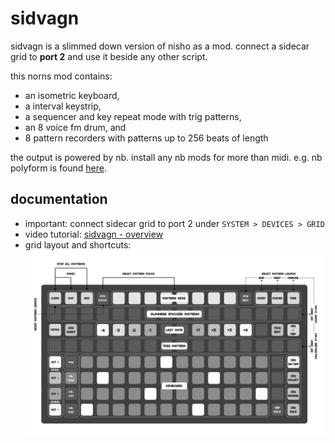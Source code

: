 # sidvagn

sidvagn is a slimmed down version of nisho as a mod. connect a sidecar grid to **port 2** and use it beside any other script.

this norns mod contains:
- an isometric keyboard,
- a interval keystrip,
- a sequencer and key repeat mode with trig patterns,
- an 8 voice fm drum, and
- 8 pattern recorders with patterns up to 256 beats of length

the output is powered by nb. install any nb mods for more than midi. e.g. nb polyform is found [here](https://github.com/sonocircuit/nb_polyform).

## documentation

- important: connect sidecar grid to port 2 under `SYSTEM > DEVICES > GRID`
- video tutorial: [sidvagn - overview](https://www.youtube.com/watch?v=rFfKduXWIq4)
- grid layout and shortcuts:
![GRIDLAYOUT](https://github.com/sonocircuit/sidvagn/blob/main/doc/sidvagn_grid_layout.png)
